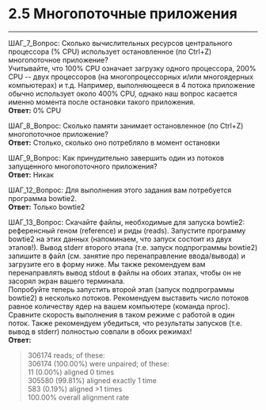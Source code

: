 # 2.5 Многопоточные приложения
---
ШАГ_7_Вопрос: Сколько вычислительных ресурсов центрального процессора (% CPU) использует остановленное (по Ctrl+Z) многопоточное приложение?  
Учитывайте, что 100% CPU означает загрузку одного процессора, 200% CPU -- двух процессоров (на многопроцессорных и/или многоядерных компьютерах) и т.д. Например, выполняющееся в 4 потока приложение обычно использует около 400% CPU, однако наш вопрос касается именно момента после остановки такого приложения.  
**Ответ:** 0% CPU

ШАГ_8_Вопрос: Сколько памяти занимает остановленное (по Ctrl+Z) многопоточное приложение?  
**Ответ:** Столько, сколько оно потребляло в момент остановки

ШАГ_9_Вопрос: Как принудительно завершить один из потоков запущенного многопоточного приложения?  
**Ответ:** Никак

ШАГ_12_Вопрос: Для выполнения этого задания вам потребуется программа bowtie2.  
**Ответ:** Только bowtie2

ШАГ_13_Вопрос: Скачайте файлы, необходимые для запуска bowtie2: референсный геном (reference) и риды (reads). Запустите программу bowtie2 на этих данных (напоминаем, что запуск состоит из двух этапов!). Вывод stderr второго этапа (т.е. запуск подпрограммы bowtie2) запишите в файл (см. занятие про перенаправление ввода/вывода) и загрузите его в форму ниже. Мы также рекомендуем вам перенаправлять вывод stdout в файлы на обоих этапах, чтобы он не засорял экран вашего терминала.  
Попробуйте теперь запустить второй этап (запуск подпрограммы bowtie2) в несколько потоков. Рекомендуем выставить число потоков равное количеству ядер на вашем компьютере (команда nproc). Сравните скорость выполнения в таком режиме с работой в один поток. Также рекомендуем убедиться, что результаты запусков (т.е. вывод в stderr) полностью совпали в обоих режимах!  
**Ответ:**  
>306174 reads; of these:  
  306174 (100.00%) were unpaired; of these:  
    11 (0.00%) aligned 0 times  
    305580 (99.81%) aligned exactly 1 time  
    583 (0.19%) aligned >1 times  
100.00% overall alignment rate